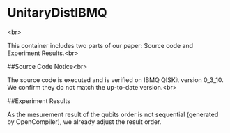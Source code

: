 # UnitaryDistIBMQ
\<br>

This container includes two parts of our paper: Source code and Experiment Results.\<br>

##Source Code Notice\<br>

The source code is executed and is verified on IBMQ QISKit version 0_3_10. We confirm they do not match the up-to-date version.\<br>


##Experiment Results

As the mesurement result of the qubits order is not sequential (generated by OpenCompiler), we already adjust the result order.
